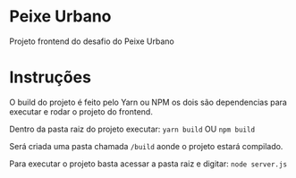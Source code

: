 # Peixe Urbano 
Projeto frontend do desafio do Peixe Urbano


# Instruções 
O build do projeto é feito pelo Yarn ou NPM os dois são dependencias 
para executar e rodar o projeto do frontend.

Dentro da pasta raiz do projeto executar:
`yarn build` OU `npm build`

Será criada uma pasta chamada `/build` aonde o projeto
estará compilado.

Para executar o projeto basta acessar a pasta raiz e digitar:
`node server.js`
